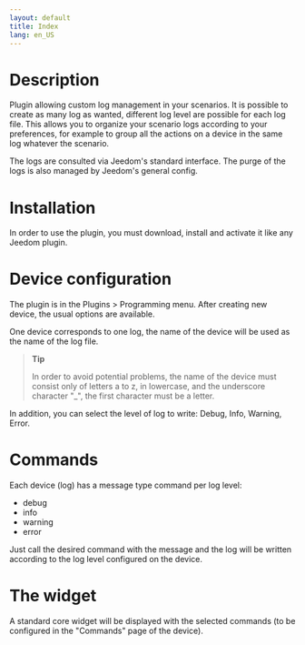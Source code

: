 ```yaml
---
layout: default
title: Index
lang: en_US
---
```


# Description

Plugin allowing custom log management in your scenarios.
It is possible to create as many log as wanted, different log level are possible for each log file.
This allows you to organize your scenario logs according to your preferences, for example to group all the actions on a device in the same log whatever the scenario.

The logs are consulted via Jeedom's standard interface.
The purge of the logs is also managed by Jeedom's general config.

# Installation

In order to use the plugin, you must download, install and activate it like any Jeedom plugin.

# Device configuration

The plugin is in the Plugins > Programming menu.
After creating new device, the usual options are available.

One device corresponds to one log, the name of the device will be used as the name of the log file.

> **Tip**
>
> In order to avoid potential problems, the name of the device must consist only of letters a to z, in lowercase, and the underscore character "_", the first character must be a letter.

In addition, you can select the level of log to write: Debug, Info, Warning, Error.

# Commands

Each device (log) has a message type command per log level:

- debug
- info
- warning
- error

Just call the desired command with the message and the log will be written according to the log level configured on the device.

# The widget

A standard core widget will be displayed with the selected commands (to be configured in the "Commands" page of the device).

